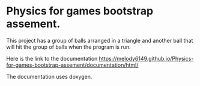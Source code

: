 # Physics for games bootstrap assement.

This project has a group of balls arranged in a triangle and another ball that will hit the group of balls when the program is run.

Here is the link to the documentation
<https://melody6149.github.io/Physics-for-games-bootstrap-assement/documentation/html/>

The documentation uses doxygen.